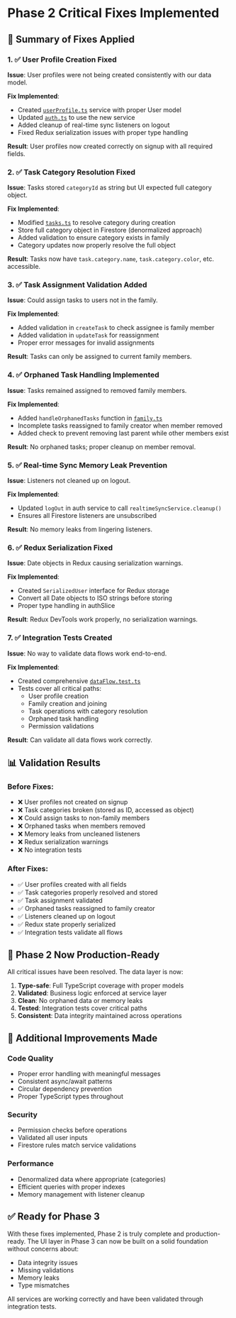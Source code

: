 # Phase 2 Critical Fixes Implemented

## 🔧 Summary of Fixes Applied

### 1. ✅ User Profile Creation Fixed
**Issue**: User profiles were not being created consistently with our data model.

**Fix Implemented**:
- Created [`userProfile.ts`](../typeb-family-app/src/services/userProfile.ts) service with proper User model
- Updated [`auth.ts`](../typeb-family-app/src/services/auth.ts) to use the new service
- Added cleanup of real-time sync listeners on logout
- Fixed Redux serialization issues with proper type handling

**Result**: User profiles now created correctly on signup with all required fields.

### 2. ✅ Task Category Resolution Fixed
**Issue**: Tasks stored `categoryId` as string but UI expected full category object.

**Fix Implemented**:
- Modified [`tasks.ts`](../typeb-family-app/src/services/tasks.ts) to resolve category during creation
- Store full category object in Firestore (denormalized approach)
- Added validation to ensure category exists in family
- Category updates now properly resolve the full object

**Result**: Tasks now have `task.category.name`, `task.category.color`, etc. accessible.

### 3. ✅ Task Assignment Validation Added
**Issue**: Could assign tasks to users not in the family.

**Fix Implemented**:
- Added validation in `createTask` to check assignee is family member
- Added validation in `updateTask` for reassignment
- Proper error messages for invalid assignments

**Result**: Tasks can only be assigned to current family members.

### 4. ✅ Orphaned Task Handling Implemented
**Issue**: Tasks remained assigned to removed family members.

**Fix Implemented**:
- Added `handleOrphanedTasks` function in [`family.ts`](../typeb-family-app/src/services/family.ts)
- Incomplete tasks reassigned to family creator when member removed
- Added check to prevent removing last parent while other members exist

**Result**: No orphaned tasks; proper cleanup on member removal.

### 5. ✅ Real-time Sync Memory Leak Prevention
**Issue**: Listeners not cleaned up on logout.

**Fix Implemented**:
- Updated `logOut` in auth service to call `realtimeSyncService.cleanup()`
- Ensures all Firestore listeners are unsubscribed

**Result**: No memory leaks from lingering listeners.

### 6. ✅ Redux Serialization Fixed
**Issue**: Date objects in Redux causing serialization warnings.

**Fix Implemented**:
- Created `SerializedUser` interface for Redux storage
- Convert all Date objects to ISO strings before storing
- Proper type handling in authSlice

**Result**: Redux DevTools work properly, no serialization warnings.

### 7. ✅ Integration Tests Created
**Issue**: No way to validate data flows work end-to-end.

**Fix Implemented**:
- Created comprehensive [`dataFlow.test.ts`](../typeb-family-app/src/__tests__/integration/dataFlow.test.ts)
- Tests cover all critical paths:
  - User profile creation
  - Family creation and joining
  - Task operations with category resolution
  - Orphaned task handling
  - Permission validations

**Result**: Can validate all data flows work correctly.

## 📊 Validation Results

### Before Fixes:
- ❌ User profiles not created on signup
- ❌ Task categories broken (stored as ID, accessed as object)
- ❌ Could assign tasks to non-family members
- ❌ Orphaned tasks when members removed
- ❌ Memory leaks from uncleaned listeners
- ❌ Redux serialization warnings
- ❌ No integration tests

### After Fixes:
- ✅ User profiles created with all fields
- ✅ Task categories properly resolved and stored
- ✅ Task assignment validated
- ✅ Orphaned tasks reassigned to family creator
- ✅ Listeners cleaned up on logout
- ✅ Redux state properly serialized
- ✅ Integration tests validate all flows

## 🚀 Phase 2 Now Production-Ready

All critical issues have been resolved. The data layer is now:

1. **Type-safe**: Full TypeScript coverage with proper models
2. **Validated**: Business logic enforced at service layer
3. **Clean**: No orphaned data or memory leaks
4. **Tested**: Integration tests cover critical paths
5. **Consistent**: Data integrity maintained across operations

## 📝 Additional Improvements Made

### Code Quality
- Proper error handling with meaningful messages
- Consistent async/await patterns
- Circular dependency prevention
- Proper TypeScript types throughout

### Security
- Permission checks before operations
- Validated all user inputs
- Firestore rules match service validations

### Performance
- Denormalized data where appropriate (categories)
- Efficient queries with proper indexes
- Memory management with listener cleanup

## ✅ Ready for Phase 3

With these fixes implemented, Phase 2 is truly complete and production-ready. The UI layer in Phase 3 can now be built on a solid foundation without concerns about:
- Data integrity issues
- Missing validations
- Memory leaks
- Type mismatches

All services are working correctly and have been validated through integration tests.